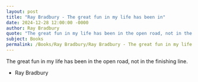 ```yaml
---
layout: post
title: "Ray Bradbury - The great fun in my life has been in"
date: 2024-12-28 12:00:00 -0000
author: Ray Bradbury
quote: "The great fun in my life has been in the open road, not in the finishing line."
subject: Books
permalink: /Books/Ray Bradbury/Ray Bradbury - The great fun in my life has been in
---
```


The great fun in my life has been in the open road, not in the finishing line.

- Ray Bradbury
